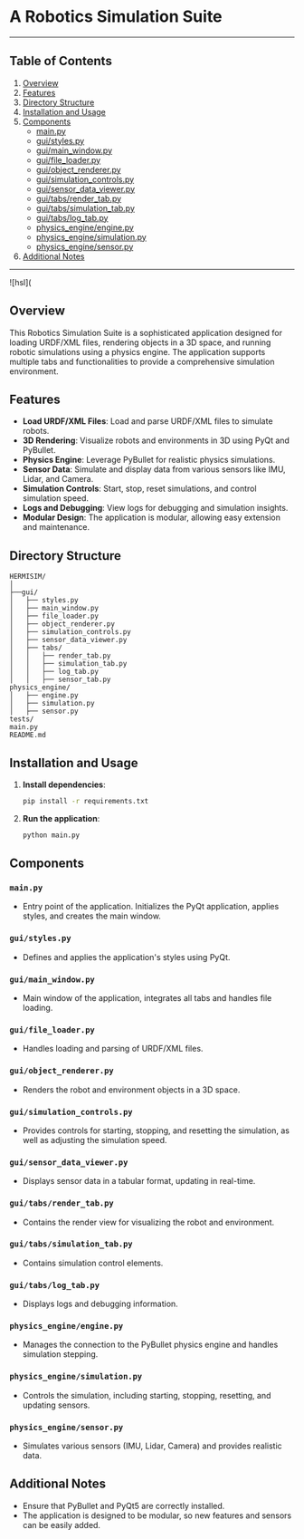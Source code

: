 # A Robotics Simulation Suite
___
## Table of Contents

1. [Overview](#overview)
2. [Features](#features)
3. [Directory Structure](#directory-structure)
4. [Installation and Usage](#installation-and-usage)
5. [Components](#components)
    - [main.py](#mainpy)
    - [gui/styles.py](#guistylespy)
    - [gui/main_window.py](#guimain_windowpy)
    - [gui/file_loader.py](#guifile_loaderpy)
    - [gui/object_renderer.py](#guiobject_rendererpy)
    - [gui/simulation_controls.py](#guisimulation_controlspy)
    - [gui/sensor_data_viewer.py](#guisensor_data_viewerpy)
    - [gui/tabs/render_tab.py](#guitabsrender_tabpy)
    - [gui/tabs/simulation_tab.py](#guitabssimulation_tabpy)
    - [gui/tabs/log_tab.py](#guitabslog_tabpy)
    - [physics_engine/engine.py](#physics_engineenginepy)
    - [physics_engine/simulation.py](#physics_enginesimulationpy)
    - [physics_engine/sensor.py](#physics_enginesensorpy)
6. [Additional Notes](#additional-notes)
___
![hsl](
## Overview

This Robotics Simulation Suite is a sophisticated application designed for loading URDF/XML files, rendering objects in a 3D space, and running robotic simulations using a physics engine. The application supports multiple tabs and functionalities to provide a comprehensive simulation environment.

## Features

- **Load URDF/XML Files**: Load and parse URDF/XML files to simulate robots.
- **3D Rendering**: Visualize robots and environments in 3D using PyQt and PyBullet.
- **Physics Engine**: Leverage PyBullet for realistic physics simulations.
- **Sensor Data**: Simulate and display data from various sensors like IMU, Lidar, and Camera.
- **Simulation Controls**: Start, stop, reset simulations, and control simulation speed.
- **Logs and Debugging**: View logs for debugging and simulation insights.
- **Modular Design**: The application is modular, allowing easy extension and maintenance.

## Directory Structure

```
HERMISIM/
│
├──gui/
│   ├── styles.py
│   ├── main_window.py
│   ├── file_loader.py
│   ├── object_renderer.py
│   ├── simulation_controls.py
│   ├── sensor_data_viewer.py
│   ├── tabs/
│   │   ├── render_tab.py
│   │   ├── simulation_tab.py
│   │   ├── log_tab.py
│   │   ├── sensor_tab.py
physics_engine/
│   ├── engine.py
│   ├── simulation.py
│   ├── sensor.py
tests/
main.py
README.md
```

## Installation and Usage

1. **Install dependencies**:
    ```bash
    pip install -r requirements.txt
    ```

2. **Run the application**:
    ```bash
    python main.py
    ```

## Components

### `main.py`

- Entry point of the application. Initializes the PyQt application, applies styles, and creates the main window.

### `gui/styles.py`

- Defines and applies the application's styles using PyQt.

### `gui/main_window.py`

- Main window of the application, integrates all tabs and handles file loading.

### `gui/file_loader.py`

- Handles loading and parsing of URDF/XML files.

### `gui/object_renderer.py`

- Renders the robot and environment objects in a 3D space.

### `gui/simulation_controls.py`

- Provides controls for starting, stopping, and resetting the simulation, as well as adjusting the simulation speed.

### `gui/sensor_data_viewer.py`

- Displays sensor data in a tabular format, updating in real-time.

### `gui/tabs/render_tab.py`

- Contains the render view for visualizing the robot and environment.

### `gui/tabs/simulation_tab.py`

- Contains simulation control elements.

### `gui/tabs/log_tab.py`

- Displays logs and debugging information.

### `physics_engine/engine.py`

- Manages the connection to the PyBullet physics engine and handles simulation stepping.

### `physics_engine/simulation.py`

- Controls the simulation, including starting, stopping, resetting, and updating sensors.

### `physics_engine/sensor.py`

- Simulates various sensors (IMU, Lidar, Camera) and provides realistic data.

## Additional Notes

- Ensure that PyBullet and PyQt5 are correctly installed.
- The application is designed to be modular, so new features and sensors can be easily added.
